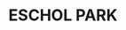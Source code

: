 ---
lastmod: '2025-04-06T06:05:20+00:00'
latitude: -34.031602
layout: suburb
longitude: 150.799483
postcode: '2558'
state: NSW
title: ESCHOL PARK
url: /nsw/eschol-park/
---